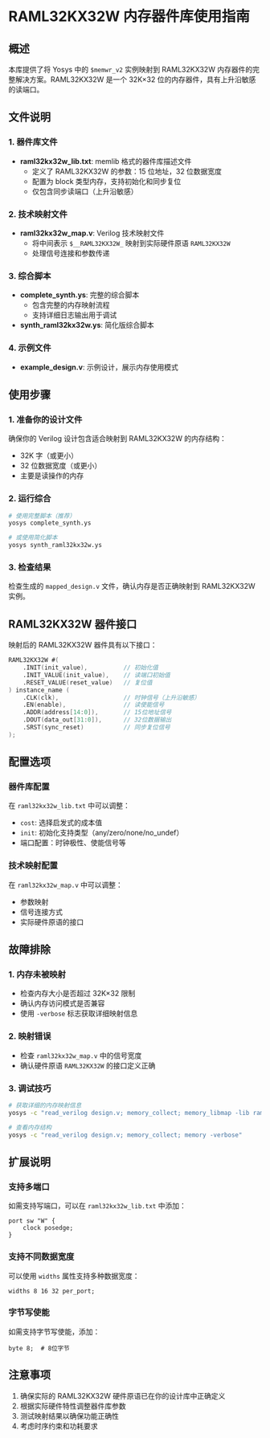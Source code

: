 # RAML32KX32W 内存器件库使用指南

## 概述
本库提供了将 Yosys 中的 `$memwr_v2` 实例映射到 RAML32KX32W 内存器件的完整解决方案。RAML32KX32W 是一个 32K×32 位的内存器件，具有上升沿敏感的读端口。

## 文件说明

### 1. 器件库文件
- **raml32kx32w_lib.txt**: memlib 格式的器件库描述文件
  - 定义了 RAML32KX32W 的参数：15 位地址，32 位数据宽度
  - 配置为 block 类型内存，支持初始化和同步复位
  - 仅包含同步读端口（上升沿敏感）

### 2. 技术映射文件
- **raml32kx32w_map.v**: Verilog 技术映射文件
  - 将中间表示 `$__RAML32KX32W_` 映射到实际硬件原语 `RAML32KX32W`
  - 处理信号连接和参数传递

### 3. 综合脚本
- **complete_synth.ys**: 完整的综合脚本
  - 包含完整的内存映射流程
  - 支持详细日志输出用于调试
- **synth_raml32kx32w.ys**: 简化版综合脚本

### 4. 示例文件
- **example_design.v**: 示例设计，展示内存使用模式

## 使用步骤

### 1. 准备你的设计文件
确保你的 Verilog 设计包含适合映射到 RAML32KX32W 的内存结构：
- 32K 字（或更小）
- 32 位数据宽度（或更小）
- 主要是读操作的内存

### 2. 运行综合
```bash
# 使用完整脚本（推荐）
yosys complete_synth.ys

# 或使用简化脚本
yosys synth_raml32kx32w.ys
```

### 3. 检查结果
检查生成的 `mapped_design.v` 文件，确认内存是否正确映射到 RAML32KX32W 实例。

## RAML32KX32W 器件接口

映射后的 RAML32KX32W 器件具有以下接口：

```verilog
RAML32KX32W #(
    .INIT(init_value),          // 初始化值
    .INIT_VALUE(init_value),    // 读端口初始值  
    .RESET_VALUE(reset_value)   // 复位值
) instance_name (
    .CLK(clk),                  // 时钟信号（上升沿敏感）
    .EN(enable),                // 读使能信号
    .ADDR(address[14:0]),       // 15位地址信号
    .DOUT(data_out[31:0]),      // 32位数据输出
    .SRST(sync_reset)           // 同步复位信号
);
```

## 配置选项

### 器件库配置
在 `raml32kx32w_lib.txt` 中可以调整：
- `cost`: 选择启发式的成本值
- `init`: 初始化支持类型（any/zero/none/no_undef）
- 端口配置：时钟极性、使能信号等

### 技术映射配置
在 `raml32kx32w_map.v` 中可以调整：
- 参数映射
- 信号连接方式
- 实际硬件原语的接口

## 故障排除

### 1. 内存未被映射
- 检查内存大小是否超过 32K×32 限制
- 确认内存访问模式是否兼容
- 使用 `-verbose` 标志获取详细映射信息

### 2. 映射错误
- 检查 `raml32kx32w_map.v` 中的信号宽度
- 确认硬件原语 `RAML32KX32W` 的接口定义正确

### 3. 调试技巧
```bash
# 获取详细的内存映射信息
yosys -c "read_verilog design.v; memory_collect; memory_libmap -lib raml32kx32w_lib.txt -verbose"

# 查看内存结构
yosys -c "read_verilog design.v; memory_collect; memory -verbose"
```

## 扩展说明

### 支持多端口
如需支持写端口，可以在 `raml32kx32w_lib.txt` 中添加：
```
port sw "W" {
    clock posedge;
}
```

### 支持不同数据宽度
可以使用 `widths` 属性支持多种数据宽度：
```
widths 8 16 32 per_port;
```

### 字节写使能
如需支持字节写使能，添加：
```
byte 8;  # 8位字节
```

## 注意事项

1. 确保实际的 RAML32KX32W 硬件原语已在你的设计库中正确定义
2. 根据实际硬件特性调整器件库参数
3. 测试映射结果以确保功能正确性
4. 考虑时序约束和功耗要求